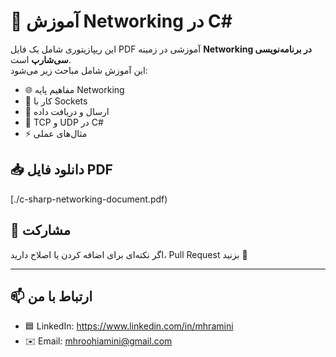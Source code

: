 # 📘 آموزش Networking در C#

این ریپازیتوری شامل یک فایل PDF آموزشی در زمینه **Networking در برنامه‌نویسی سی‌شارپ** است.  
این آموزش شامل مباحث زیر می‌شود:

- 🌐 مفاهیم پایه Networking
- 📡 کار با Sockets
- 📨 ارسال و دریافت داده
- 🔗 TCP و UDP در C#
- ⚡ مثال‌های عملی

## 📥 دانلود فایل PDF
[./c-sharp-networking-document.pdf)

## 🤝 مشارکت
اگر نکته‌ای برای اضافه کردن یا اصلاح دارید، Pull Request بزنید 🙌

---

## 📫 ارتباط با من
- 🟦 LinkedIn: https://www.linkedin.com/in/mhramini
- ✉️ Email: mhroohiamini@gmail.com
